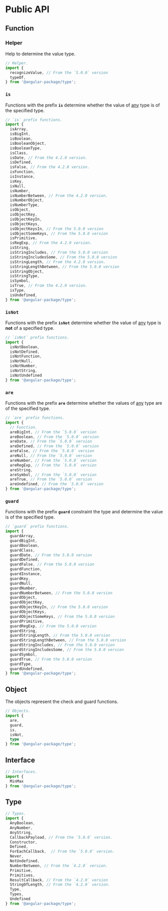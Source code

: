 # Public API

## Function

### Helper

Help to determine the value type.

```typescript
// Helper.
import {
  recognizeValue, // From the `5.0.0` version
  typeOf,
} from '@angular-package/type';
```

### `is`

Functions with the prefix **`is`** determine whether the value of [any](https://www.typescriptlang.org/docs/handbook/basic-types.html#any) type is of the specified type.

```typescript
// `is` prefix functions.
import {
  isArray,
  isBigInt,
  isBoolean,
  isBooleanObject,
  isBooleanType,
  isClass,
  isDate, // From the 4.2.0 version.
  isDefined,
  isFalse, // From the 4.2.0 version.
  isFunction,
  isInstance,
  isKey,
  isNull,
  isNumber,
  isNumberBetween, // From the 4.2.0 version.
  isNumberObject,
  isNumberType,
  isObject,
  isObjectKey,
  isObjectKeyIn,
  isObjectKeys,
  isObjectKeysIn, // From the 5.0.0 version
  isObjectSomeKeys, // From the 5.0.0 version
  isPrimitive,
  isRegExp, // From the 4.2.0 version.
  isString,
  isStringIncludes, // From the 5.0.0 version
  isStringIncludesSome, // From the 5.0.0 version
  isStringLength, // From the 4.2.0 version.
  isStringLengthBetween, // From the 5.0.0 version
  isStringObject,
  isStringType,
  isSymbol,
  isTrue, // From the 4.2.0 version.
  isType,
  isUndefined,
} from '@angular-package/type';
```

### `isNot`

Functions with the prefix **`isNot`** determine whether the value of [any](https://www.typescriptlang.org/docs/handbook/basic-types.html#any) type is **not** of a specified type.

```typescript
// `isNot` prefix functions.
import {
  isNotBoolean,
  isNotDefined,
  isNotFunction,
  isNotNull,
  isNotNumber,
  isNotString,
  isNotUndefined
} from '@angular-package/type';
```

### `are`

Functions with the prefix **`are`** determine whether the values of [any](https://www.typescriptlang.org/docs/handbook/basic-types.html#any) type are of the specified type.

```typescript
// `are` prefix functions.
import {
  // Function.
  areBigInt, // From the `5.0.0` version
  areBoolean, // From the `5.0.0` version
  areDate, // From the `5.0.0` version
  areDefined, // From the `5.0.0` version
  areFalse, // From the `5.0.0` version
  areNull, // From the `5.0.0` version
  areNumber, // From the `5.0.0` version
  areRegExp, // From the `5.0.0` version
  areString,
  areSymbol, // From the `5.0.0` version
  areTrue, // From the `5.0.0` version
  areUndefined, // From the `5.0.0` version
} from '@angular-package/type';
```

### `guard`

Functions with the prefix **`guard`** constraint the type and determine the value is of the specified type.

```typescript
// `guard` prefix functions.
import { 
  guardArray,
  guardBigInt,
  guardBoolean,
  guardClass,
  guardDate, // From the 5.0.0 version
  guardDefined,
  guardFalse, // From the 5.0.0 version
  guardFunction,
  guardInstance,
  guardKey,
  guardNull,
  guardNumber,
  guardNumberBetween, // From the 5.0.0 version
  guardObject,
  guardObjectKey,
  guardObjectKeyIn, // From the 5.0.0 version
  guardObjectKeys,
  guardObjectSomeKeys, // From the 5.0.0 version
  guardPrimitive,
  guardRegExp, // From the 5.0.0 version
  guardString,
  guardStringLength, // From the 5.0.0 version
  guardStringLengthBetween, // From the 5.0.0 version
  guardStringIncludes, // From the 5.0.0 version
  guardStringIncludesSome, // From the 5.0.0 version
  guardSymbol,
  guardTrue, // From the 5.0.0 version
  guardType,
  guardUndefined,
} from '@angular-package/type'; 
```

## Object

The objects represent the check and guard functions.

```typescript
// Objects.
import {
  are,
  guard,
  is,
  isNot,
  type
} from '@angular-package/type';
```

## Interface

```typescript
// Interfaces.
import {
  MinMax
} from '@angular-package/type';
```

## Type

```typescript
// Types.
import {
  AnyBoolean,
  AnyNumber,
  AnyString,
  CallbackPayload, // From the `5.0.0` version.
  Constructor,
  Defined,
  ForEachCallback,  // From the `5.0.0` version.
  Never,
  NotUndefined,
  NumberBetween, // From the `4.2.0` version.
  Primitive,
  Primitives,
  ResultCallback, // From the `4.2.0` version
  StringOfLength, // From the `4.2.0` version.
  Type,
  Types,
  Undefined
} from '@angular-package/type';
```

